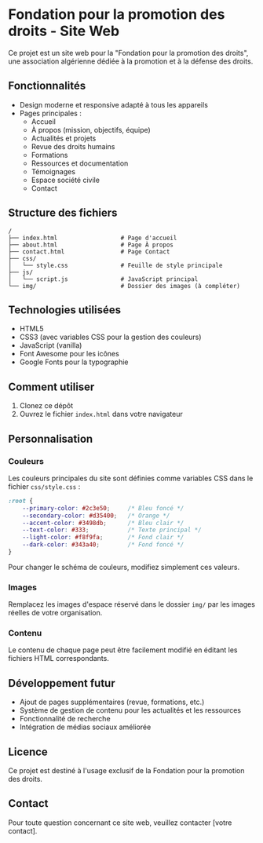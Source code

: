 # Fondation pour la promotion des droits - Site Web

Ce projet est un site web pour la "Fondation pour la promotion des droits", une association algérienne dédiée à la promotion et à la défense des droits.

## Fonctionnalités

- Design moderne et responsive adapté à tous les appareils
- Pages principales :
  - Accueil
  - À propos (mission, objectifs, équipe)
  - Actualités et projets
  - Revue des droits humains
  - Formations
  - Ressources et documentation
  - Témoignages
  - Espace société civile
  - Contact

## Structure des fichiers

```
/
├── index.html                  # Page d'accueil
├── about.html                  # Page À propos
├── contact.html                # Page Contact
├── css/
│   └── style.css               # Feuille de style principale
├── js/
│   └── script.js               # JavaScript principal
└── img/                        # Dossier des images (à compléter)
```

## Technologies utilisées

- HTML5
- CSS3 (avec variables CSS pour la gestion des couleurs)
- JavaScript (vanilla)
- Font Awesome pour les icônes
- Google Fonts pour la typographie

## Comment utiliser

1. Clonez ce dépôt
2. Ouvrez le fichier `index.html` dans votre navigateur

## Personnalisation

### Couleurs

Les couleurs principales du site sont définies comme variables CSS dans le fichier `css/style.css` :

```css
:root {
    --primary-color: #2c3e50;     /* Bleu foncé */
    --secondary-color: #d35400;   /* Orange */
    --accent-color: #3498db;      /* Bleu clair */
    --text-color: #333;           /* Texte principal */
    --light-color: #f8f9fa;       /* Fond clair */
    --dark-color: #343a40;        /* Fond foncé */
}
```

Pour changer le schéma de couleurs, modifiez simplement ces valeurs.

### Images

Remplacez les images d'espace réservé dans le dossier `img/` par les images réelles de votre organisation.

### Contenu

Le contenu de chaque page peut être facilement modifié en éditant les fichiers HTML correspondants. 

## Développement futur

- Ajout de pages supplémentaires (revue, formations, etc.)
- Système de gestion de contenu pour les actualités et les ressources
- Fonctionnalité de recherche
- Intégration de médias sociaux améliorée

## Licence

Ce projet est destiné à l'usage exclusif de la Fondation pour la promotion des droits.

## Contact

Pour toute question concernant ce site web, veuillez contacter [votre contact]. 